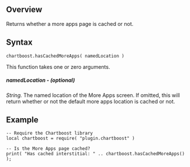 ## Overview

Returns whether a more apps page is cached or not.

## Syntax

```
chartboost.hasCachedMoreApps( namedLocation )
```

This function takes one or zero arguments.

##### namedLocation - (optional)

*String.* The named location of the More Apps screen. If omitted, this will return whether or not the default more apps location is cached or not.


## Example
```
-- Require the Chartboost library
local chartboost = require( "plugin.chartboost" )

-- Is the More Apps page cached?
print( "Has cached interstitial: " .. chartboost.hasCachedMoreApps() );
```